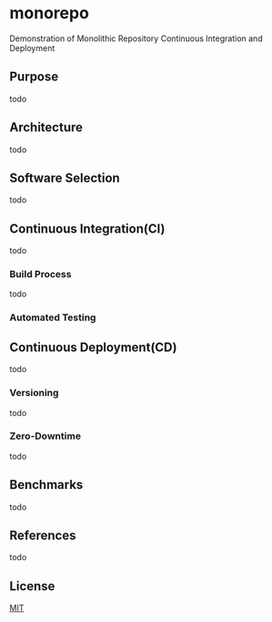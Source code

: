 # monorepo

Demonstration of Monolithic Repository Continuous Integration and Deployment

## Purpose

todo

## Architecture

todo

## Software Selection

todo

## Continuous Integration(CI)

todo

### Build Process

todo

### Automated Testing

## Continuous Deployment(CD)

todo

### Versioning

todo

### Zero-Downtime

todo

## Benchmarks

todo

## References

todo

## License

[MIT](LICENSE)
